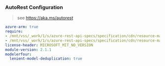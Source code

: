 ### AutoRest Configuration

> see https://aka.ms/autorest

``` yaml
azure-arm: true
require:
- /mnt/vss/_work/1/s/azure-rest-api-specs/specification/cdn/resource-manager/readme.md
- /mnt/vss/_work/1/s/azure-rest-api-specs/specification/cdn/resource-manager/readme.go.md
license-header: MICROSOFT_MIT_NO_VERSION
module-version: 2.1.1
modelerfour:
  lenient-model-deduplication: true
```
